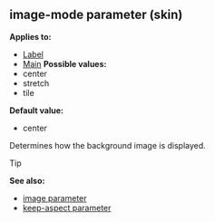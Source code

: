 ## image-mode parameter (skin)

<!-- -->
**Applies to:**
+   [Label](/ref/skin/control/label.md) 
+   [Main](/ref/skin/control/main.md) <!-- -->
**Possible values:**
+   center
+   stretch
+   tile
<!-- -->
**Default value:**
+   center


Determines how the background image is displayed.

> [!TIP] 
> **See also:**
> +   [image parameter](/ref/skin/param/image.md) 
> +   [keep-aspect parameter](/ref/skin/param/keep-aspect.md) 